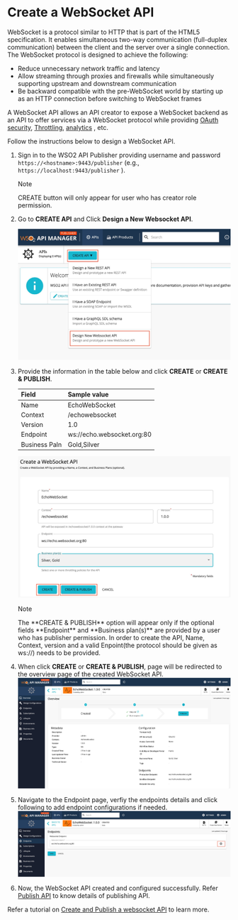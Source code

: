 # Create a WebSocket API

WebSocket is a protocol similar to HTTP that is part of the HTML5 specification. It enables simultaneous two-way communication (full-duplex communication) between the client and the server over a single connection. The WebSocket protocol is designed to achieve the following:

-   Reduce unnecessary network traffic and latency
-   Allow streaming through proxies and firewalls while simultaneously supporting upstream and downstream communication
-   Be backward compatible with the pre-WebSocket world by starting up as an HTTP connection before switching to WebSocket frames

A WebSocket API allows an API creator to expose a WebSocket backend as an API to offer services via a WebSocket protocol while providing 
[OAuth security](../../../../Learn/APISecurity/Authentication/securing-apis-using-oauth2-access-tokens/), [Throttling](../../../../Learn/RateLimiting/introducing-throttling-use-cases/), [analytics](../../../../Learn/Analytics/overview-of-api-analytics/) , etc.

Follow the instructions below to design a WebSocket API.

1. Sign in to the WSO2 API Publisher providing username and password `https://<hostname>:9443/publisher` (e.g., `https://localhost:9443/publisher` ).
    <html><div class="admonition note">
      <p class="admonition-title">Note</p>
      <p>CREATE button will only appear for user who has creator role permission.</p>
      </div>
    </html>

2.  Go to **CREATE API** and Click **Design a New Websocket API**.
    
     [![](../../../assets/img/Learn/create-websocket-api.jpg)](../../../assets/img/Learn/create-websocket-api.jpg)

3.  Provide the information in the table below and click **CREATE** or **CREATE & PUBLISH**.

    | Field   | Sample value   |
    |---------|----------------|
    | Name    | EchoWebSocket  |
    | Context | /echowebsocket |
    | Version | 1.0            |
    | Endpoint| ws://echo.websocket.org:80|
    | Business Paln | Gold,Silver|
    
    [![](../../../assets/img/Learn/create-web-socket-api.jpg)](../../../assets/img/Learn/create-web-socket-api.jpg)

    <html>
     <div class="admonition note">
     <p class="admonition-title">Note</p>
     <p>The **CREATE & PUBLISH** option will appear only if the optional fields **Endpoint** and **Business plan(s)** are provided by a user who has publisher permission. In order to create the API, Name, Context, version and a valid Enpoint(the protocol should be given as ws://) needs to be provided.</p>
     </div>
     </html>

5.  When click **CREATE** or **CREATE & PUBLISH**, page will be redirected to the overview page of the created WebSocket API.
    [![](../../../assets/img/Learn/overview-websocket-api.jpg)](../../../assets/img/Learn/overview-websocket-api.jpg)

6.  Navigate to the Endpoint page, verfiy the endpoints details and click following to add endpoint configurations if needed.
    [![](../../../assets/img/Learn/endpoint-view-of-websocket-api.jpg)](../../../assets/img/Learn/endpoint-view-of-websocket-api.jpg)

7. Now, the WebSocket API created and configured successfully. Refer [Publish API](../../../../Learn/DesignAPI/PublishAPI/publish-an-api/) 
to know details of publishing API.

Refer a tutorial on [Create and Publish a websocket API](../../../../Learn/Tutorials/create-a-websocket-api/) to learn more.

